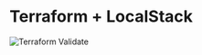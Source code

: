 # Terraform + LocalStack

![Terraform Validate](https://github.com/Danimartinez-1997/Terraform/actions/workflows/terraform-validate.yaml/badge.svg?branch=main)
